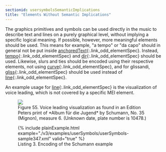 ```yaml
---
sectionid: usersymbolsSemanticImplications
title: "Elements Without Semantic Implications"
---
```




The graphics primitives and symbols can be used directly in the music to describe
text and
lines on a purely graphical level, without implying a specific logical meaning. If
possible,
however, more meaningful elements should be used. This means for example, "a tempo"
or "da
capo" should in general not be put inside [anchoredText](/v3/elements/anchoredText.html){:.link_odd_elementSpec}. Instead, [tempo](/v3/elements/tempo.html){:.link_odd_elementSpec} and [dir](/v3/elements/dir.html){:.link_odd_elementSpec} should be used. Likewise, slurs and
ties should be encoded using their respective elements, not using [curve](/v3/elements/curve.html){:.link_odd_elementSpec}, and for glissandi, [gliss](/v3/elements/gliss.html){:.link_odd_elementSpec} should be used instead of [line](/v3/elements/line.html){:.link_odd_elementSpec}.

An example usage for [line](/v3/elements/line.html){:.link_odd_elementSpec} is the visualization of voice leading,
which is not covered by a specific MEI element.

<figure class="figure">
   <img src="../../../../guidelines/3.0.0/Images/modules/usersymbols/mignon.png" class="img-responsive"></img>
   <figcaption class="figure-caption">Figure 55. Voice leading visualization as found in an Edition Peters print of *Album für
      die Jugend* by Schumann, No. 35 (Mignon), measure 6. (Unknown date, plate number
      is 10478.)
   </figcaption>
</figure>

<figure class="figure">{% include plainExample.html example="./v3/examples/userSymbols/userSymbols-sample347.xml" valid="true" %}
   
   <figcaption class="figure-caption">Listing 3. Encoding of the Schumann example</figcaption>
</figure>
